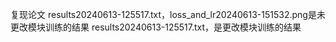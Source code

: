 复现论文
results20240613-125517.txt，loss_and_lr20240613-151532.png是未更改模块训练的结果
results20240613-125517.txt，是更改模块训练的结果
